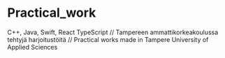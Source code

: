 # Practical_work
C++, Java, Swift, React TypeScript // 
Tampereen ammattikorkeakoulussa tehtyjä harjoitustöitä
// Practical works made in Tampere University of Applied Sciences

